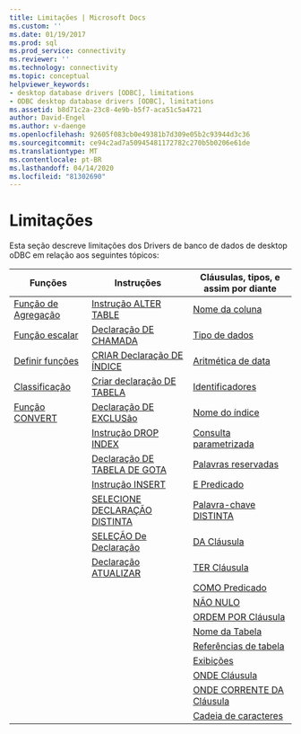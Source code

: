 ```yaml
---
title: Limitações | Microsoft Docs
ms.custom: ''
ms.date: 01/19/2017
ms.prod: sql
ms.prod_service: connectivity
ms.reviewer: ''
ms.technology: connectivity
ms.topic: conceptual
helpviewer_keywords:
- desktop database drivers [ODBC], limitations
- ODBC desktop database drivers [ODBC], limitations
ms.assetid: b8d71c2a-23c8-4e9b-b5f7-aca51c5a4721
author: David-Engel
ms.author: v-daenge
ms.openlocfilehash: 92605f083cb0e49381b7d309e05b2c93944d3c36
ms.sourcegitcommit: ce94c2ad7a50945481172782c270b5b0206e61de
ms.translationtype: MT
ms.contentlocale: pt-BR
ms.lasthandoff: 04/14/2020
ms.locfileid: "81302690"
---
```

# <a name="limitations"></a>Limitações
Esta seção descreve limitações dos Drivers de banco de dados de desktop oDBC em relação aos seguintes tópicos:  
  
|Funções|Instruções|Cláusulas, tipos, e assim por diante|  
|---------------|----------------|-------------------------------|  
|[Função de Agregação](../../odbc/microsoft/aggregate-function-limitations.md)|[Instrução ALTER TABLE](../../odbc/microsoft/alter-table-statement-limitations.md)|[Nome da coluna](../../odbc/microsoft/column-name-limitations.md)|  
|[Função escalar](../../odbc/microsoft/scalar-function-limitations.md)|[Declaração DE CHAMADA](../../odbc/microsoft/call-statement-limitations.md)|[Tipo de dados](../../odbc/microsoft/data-type-limitations.md)|  
|[Definir funções](../../odbc/microsoft/set-functions-limitations.md)|[CRIAR Declaração DE ÍNDICE](../../odbc/microsoft/create-index-statement-limitations.md)|[Aritmética de data](../../odbc/microsoft/date-arithmetic-limitations.md)|  
|[Classificação](../../odbc/microsoft/sorting-limitations.md)|[Criar declaração DE TABELA](../../odbc/microsoft/create-table-statement-limitations.md)|[Identificadores](../../odbc/microsoft/identifiers-limitations.md)|  
|[Função CONVERT](../../odbc/microsoft/convert-function-limitations.md)|[Declaração DE EXCLUSão](../../odbc/microsoft/delete-statement-limitations.md)|[Nome do índice](../../odbc/microsoft/index-name-limitations.md)|  
||[Instrução DROP INDEX](../../odbc/microsoft/drop-index-statement-limitations.md)|[Consulta parametrizada](../../odbc/microsoft/parameterized-query-limitations.md)|  
||[Declaração DE TABELA DE GOTA](../../odbc/microsoft/drop-table-statement-limitations.md)|[Palavras reservadas](../../odbc/microsoft/reserved-word-limitations.md)|  
||[Instrução INSERT](../../odbc/microsoft/insert-statement-limitations.md)|[E Predicado](../../odbc/microsoft/and-predicate-limitations.md)|  
||[SELECIONE DECLARAÇÃO DISTINTA](../../odbc/microsoft/select-distinct-limitations.md)|[Palavra-chave DISTINTA](../../odbc/microsoft/distinct-keyword-limitations.md)|  
||[SELEÇÃO De Declaração](../../odbc/microsoft/select-statement-limitations.md)|[DA Cláusula](../../odbc/microsoft/from-clause-limitations.md)|  
||[Declaração ATUALIZAR](../../odbc/microsoft/update-statement-limitations.md)|[TER Cláusula](../../odbc/microsoft/having-clause-limitations.md)|  
|||[COMO Predicado](../../odbc/microsoft/like-predicate-limitations.md)|  
|||[NÃO NULO](../../odbc/microsoft/not-null-limitations.md)|  
|||[ORDEM POR Cláusula](../../odbc/microsoft/order-by-clause-limitations.md)|  
|||[Nome da Tabela](../../odbc/microsoft/table-name-limitations.md)|  
|||[Referências de tabela](../../odbc/microsoft/table-references-limitations.md)|  
|||[Exibições](../../odbc/microsoft/views-limitations.md)|  
|||[ONDE Cláusula](../../odbc/microsoft/where-clause-limitations.md)|  
|||[ONDE CORRENTE DA Cláusula](../../odbc/microsoft/where-current-of-clause-limitations.md)|  
|||[Cadeia de caracteres](../../odbc/microsoft/string-limitations.md)|

